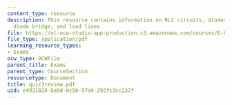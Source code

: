 ```yaml
---
content_type: resource
description: This resource contains information on RLC circuits, diodes, transistors,
  diode bridge, and load lines
file: https://ol-ocw-studio-app-production.s3.amazonaws.com/courses/6-071j-introduction-to-electronics-signals-and-measurement-spring-2006/e49318288a9dbc5b97d4292fc3cc232f_quiz3review.pdf
file_type: application/pdf
learning_resource_types:
- Exams
ocw_type: OCWFile
parent_title: Exams
parent_type: CourseSection
resourcetype: Document
title: quiz3review.pdf
uid: e4931828-8a9d-bc5b-97d4-292fc3cc232f
---
```

